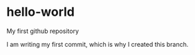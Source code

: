 # hello-world
My first github repository

I am writing my first commit, which is why I created this branch. 
